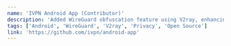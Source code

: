 ```yaml
---
name: 'IVPN Android App (Contributor)'
description: 'Added WireGuard obfuscation feature using V2ray, enhancing privacy and circumvention capabilities for IVPN users in restrictive networks.'
tags: ['Android', 'WireGuard', 'V2ray', 'Privacy', 'Open Source']
link: 'https://github.com/ivpn/android-app'
---
```

